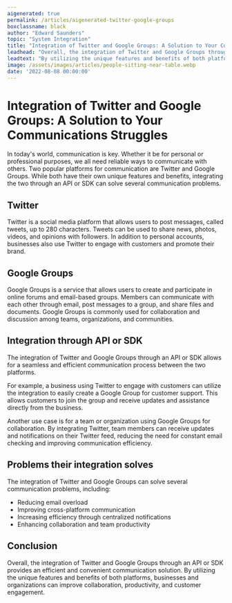 ```yaml
---
aigenerated: true
permalink: /articles/aigenerated-twitter-google-groups
boxclassname: black
author: "Edward Saunders"
topic: "System Integration"
title: "Integration of Twitter and Google Groups: A Solution to Your Communications Struggles"
leadhead: "Overall, the integration of Twitter and Google Groups through an API or SDK provides an efficient and convenient communication solution"
leadtext: "By utilizing the unique features and benefits of both platforms, businesses and organizations can improve collaboration, productivity, and customer engagement."
image: /assets/images/articles/people-sitting-near-table.webp
date: '2022-08-08 00:00:00'
---
```

<div class="arttext">	<h1>Integration of Twitter and Google Groups: A Solution to Your Communications Struggles</h1>
	<p>In today's world, communication is key. Whether it be for personal or professional purposes, we all need reliable ways to communicate with others. Two popular platforms for communication are Twitter and Google Groups. While both have their own unique features and benefits, integrating the two through an API or SDK can solve several communication problems.</p>
	<h2>Twitter</h2>
	<p>Twitter is a social media platform that allows users to post messages, called tweets, up to 280 characters. Tweets can be used to share news, photos, videos, and opinions with followers. In addition to personal accounts, businesses also use Twitter to engage with customers and promote their brand.</p>
	<h2>Google Groups</h2>
	<p>Google Groups is a service that allows users to create and participate in online forums and email-based groups. Members can communicate with each other through email, post messages to a group, and share files and documents. Google Groups is commonly used for collaboration and discussion among teams, organizations, and communities.</p>
	<h2>Integration through API or SDK</h2>
	<p>The integration of Twitter and Google Groups through an API or SDK allows for a seamless and efficient communication process between the two platforms.</p>
	<p>For example, a business using Twitter to engage with customers can utilize the integration to easily create a Google Group for customer support. This allows customers to join the group and receive updates and assistance directly from the business.</p>
	<p>Another use case is for a team or organization using Google Groups for collaboration. By integrating Twitter, team members can receive updates and notifications on their Twitter feed, reducing the need for constant email checking and improving communication efficiency.</p>
	<h2>Problems their integration solves</h2>
	<p>The integration of Twitter and Google Groups can solve several communication problems, including:</p>
	<ul>
		<li>Reducing email overload</li>
		<li>Improving cross-platform communication</li>
		<li>Increasing efficiency through centralized notifications</li>
		<li>Enhancing collaboration and team productivity</li>
	</ul>
	<h2>Conclusion</h2>
	<p>Overall, the integration of Twitter and Google Groups through an API or SDK provides an efficient and convenient communication solution. By utilizing the unique features and benefits of both platforms, businesses and organizations can improve collaboration, productivity, and customer engagement.</p>
</div>